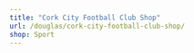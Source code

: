 ```yaml
---
title: "Cork City Football Club Shop"
url: /douglas/cork-city-football-club-shop/
shop: Sport
---
```

